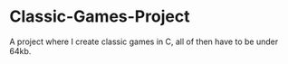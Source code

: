 # Classic-Games-Project
A project where I create classic games in C, all of then have to be under 64kb.

